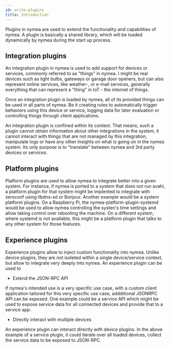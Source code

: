 ```yaml
---
id: write-plugins
title: Introduction
---
```


Plugins in nymea are used to extend the functionality and capabilities of nymea. A plugin is basically a shared library, which will be loaded dynamically by nymea during the start up process.

## Integration plugins

An integration plugin in nymea is used to add support for devices or services, commonly referred to as "things" in nymea. I might be real devices such as light bulbs, gateways or garage door openers, but can also represent online services, like weather-, or e-mail services, generally everything that can represent a "thing" in IoT - the internet of things.

Once an integration plugin is loaded by nymea, all of its provided things can be used in all parts of nymea. Be it creating rules to automatically trigger behaviors using this device or service, logging data for later evaluation or controlling things through client applications.

An integration plugin is confined within its context. That means, such a plugin cannot obtain information about other integrations in the system, it cannot interact with things that are not managed by this integration, manipulate logs or have any other insights on what is going on in the nymea system. Its only purpose is to "translate" between nymea and 3rd party devices or services.

## Platform plugins

Platform plugins are used to allow nymea to integrate better into a given system. For instance, if nymea is ported to a system that does not run avahi, a platform plugin for that system might be implented to integrate with zeroconf using libdns-sd or Bonjour. Another example would be a system platform plugins. On a Raspberry Pi, the nymea-platform-plugin-systemd would be used to allow nymea controlling the systen's time settings and allow taking control over rebooting the machine. On a different system, where systemd is not available, this might be a platform plugin that talks to any other system for those features.

## Experience plugins

Experience plugins allow to inject custom functionality into nymea. Unlike device plugins, they are not isoleted within a single device/service context, but allow to integrate very deeply into nymea. An experience plugin can be used to

* Extend the JSON-RPC API

If nymea's intended use is a very specific use case, with a custom client application tailored for this very specific use case, addditional JSONRPC API can be exposed. One example could be a service API which might be used to expose service data for all connected devices and provide that to a service app.

* Directly interact with multiple devices

An experience plugin can interact directly with device plugins. In the above example of a service plugin, it could iterate over all loaded devices, collect the service data to be exposed to JSON-RPC.
